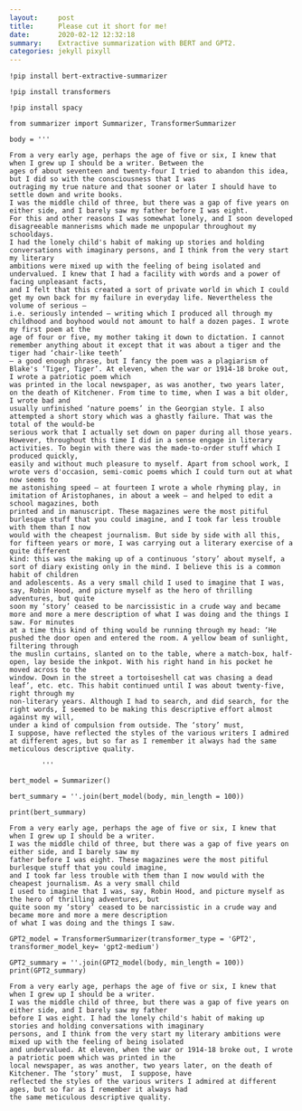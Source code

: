 ```yaml
---
layout:     post
title:      Please cut it short for me!
date:       2020-02-12 12:32:18
summary:    Extractive summarization with BERT and GPT2.
categories: jekyll pixyll
---
```


```
!pip install bert-extractive-summarizer
```
    
```
!pip install transformers
```

```
!pip install spacy
```

 

```
from summarizer import Summarizer, TransformerSummarizer
```


```
body = '''

From a very early age, perhaps the age of five or six, I knew that when I grew up I should be a writer. Between the
ages of about seventeen and twenty-four I tried to abandon this idea, but I did so with the consciousness that I was
outraging my true nature and that sooner or later I should have to settle down and write books.
I was the middle child of three, but there was a gap of five years on either side, and I barely saw my father before I was eight. 
For this and other reasons I was somewhat lonely, and I soon developed disagreeable mannerisms which made me unpopular throughout my schooldays. 
I had the lonely child's habit of making up stories and holding conversations with imaginary persons, and I think from the very start my literary
ambitions were mixed up with the feeling of being isolated and undervalued. I knew that I had a facility with words and a power of facing unpleasant facts,
and I felt that this created a sort of private world in which I could get my own back for my failure in everyday life. Nevertheless the volume of serious — 
i.e. seriously intended — writing which I produced all through my childhood and boyhood would not amount to half a dozen pages. I wrote my first poem at the
age of four or five, my mother taking it down to dictation. I cannot remember anything about it except that it was about a tiger and the tiger had ‘chair-like teeth’ 
— a good enough phrase, but I fancy the poem was a plagiarism of Blake's ‘Tiger, Tiger’. At eleven, when the war or 1914-18 broke out, I wrote a patriotic poem which 
was printed in the local newspaper, as was another, two years later, on the death of Kitchener. From time to time, when I was a bit older, I wrote bad and
usually unfinished ‘nature poems’ in the Georgian style. I also attempted a short story which was a ghastly failure. That was the total of the would-be 
serious work that I actually set down on paper during all those years.
However, throughout this time I did in a sense engage in literary activities. To begin with there was the made-to-order stuff which I produced quickly, 
easily and without much pleasure to myself. Apart from school work, I wrote vers d'occasion, semi-comic poems which I could turn out at what now seems to 
me astonishing speed — at fourteen I wrote a whole rhyming play, in imitation of Aristophanes, in about a week — and helped to edit a school magazines, both
printed and in manuscript. These magazines were the most pitiful burlesque stuff that you could imagine, and I took far less trouble with them than I now 
would with the cheapest journalism. But side by side with all this, for fifteen years or more, I was carrying out a literary exercise of a quite different 
kind: this was the making up of a continuous ‘story’ about myself, a sort of diary existing only in the mind. I believe this is a common habit of children
and adolescents. As a very small child I used to imagine that I was, say, Robin Hood, and picture myself as the hero of thrilling adventures, but quite
soon my ‘story’ ceased to be narcissistic in a crude way and became more and more a mere description of what I was doing and the things I saw. For minutes 
at a time this kind of thing would be running through my head: ‘He pushed the door open and entered the room. A yellow beam of sunlight, filtering through 
the muslin curtains, slanted on to the table, where a match-box, half-open, lay beside the inkpot. With his right hand in his pocket he moved across to the 
window. Down in the street a tortoiseshell cat was chasing a dead leaf’, etc. etc. This habit continued until I was about twenty-five, right through my 
non-literary years. Although I had to search, and did search, for the right words, I seemed to be making this descriptive effort almost against my will,
under a kind of compulsion from outside. The ‘story’ must, 
I suppose, have reflected the styles of the various writers I admired at different ages, but so far as I remember it always had the same meticulous descriptive quality.

        '''
```


```
bert_model = Summarizer()

bert_summary = ''.join(bert_model(body, min_length = 100))

print(bert_summary)
```

    From a very early age, perhaps the age of five or six, I knew that when I grew up I should be a writer.
    I was the middle child of three, but there was a gap of five years on either side, and I barely saw my 
    father before I was eight. These magazines were the most pitiful burlesque stuff that you could imagine,
    and I took far less trouble with them than I now would with the cheapest journalism. As a very small child
    I used to imagine that I was, say, Robin Hood, and picture myself as the hero of thrilling adventures, but 
    quite soon my ‘story’ ceased to be narcissistic in a crude way and became more and more a mere description 
    of what I was doing and the things I saw.
    


```
GPT2_model = TransformerSummarizer(transformer_type = 'GPT2', transformer_model_key= 'gpt2-medium')

GPT2_summary = ''.join(GPT2_model(body, min_length = 100))
print(GPT2_summary)
```

    From a very early age, perhaps the age of five or six, I knew that when I grew up I should be a writer.
    I was the middle child of three, but there was a gap of five years on either side, and I barely saw my father
    before I was eight. I had the lonely child's habit of making up stories and holding conversations with imaginary
    persons, and I think from the very start my literary ambitions were mixed up with the feeling of being isolated 
    and undervalued. At eleven, when the war or 1914-18 broke out, I wrote a patriotic poem which was printed in the
    local newspaper, as was another, two years later, on the death of Kitchener. The ‘story’ must,  I suppose, have 
    reflected the styles of the various writers I admired at different ages, but so far as I remember it always had 
    the same meticulous descriptive quality.
    


```

```
